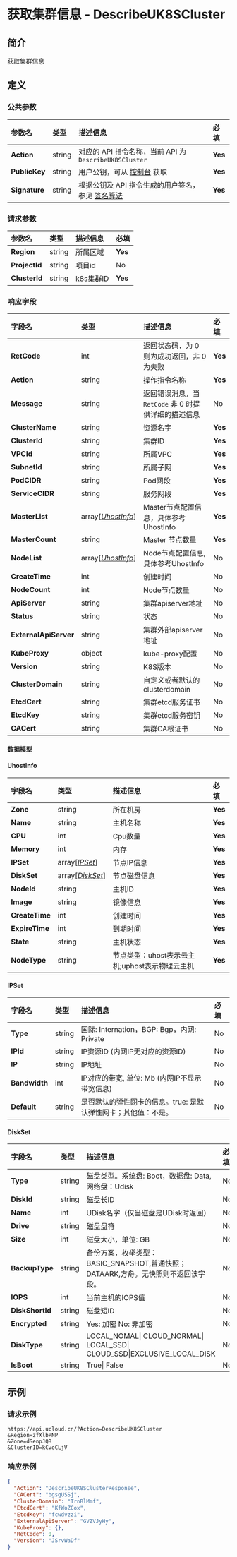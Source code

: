 # 获取集群信息 - DescribeUK8SCluster

## 简介

获取集群信息









## 定义

### 公共参数

| 参数名 | 类型 | 描述信息 | 必填 |
|:---|:---|:---|:---|
| **Action**     | string  | 对应的 API 指令名称，当前 API 为 `DescribeUK8SCluster`                        | **Yes** |
| **PublicKey**  | string  | 用户公钥，可从 [控制台](https://console.ucloud.cn/uapi/apikey) 获取                                             | **Yes** |
| **Signature**  | string  | 根据公钥及 API 指令生成的用户签名，参见 [签名算法](api/summary/signature.md)  | **Yes** |

### 请求参数

| 参数名 | 类型 | 描述信息 | 必填 |
|:---|:---|:---|:---|
| **Region** | string | 所属区域 |**Yes**|
| **ProjectId** | string | 项目id |No|
| **ClusterId** | string | k8s集群ID |**Yes**|

### 响应字段

| 字段名 | 类型 | 描述信息 | 必填 |
|:---|:---|:---|:---|
| **RetCode** | int | 返回状态码，为 0 则为成功返回，非 0 为失败 |**Yes**|
| **Action** | string | 操作指令名称 |**Yes**|
| **Message** | string | 返回错误消息，当 `RetCode` 非 0 时提供详细的描述信息 |No|
| **ClusterName** | string | 资源名字 |**Yes**|
| **ClusterId** | string | 集群ID |**Yes**|
| **VPCId** | string | 所属VPC |**Yes**|
| **SubnetId** | string | 所属子网 |**Yes**|
| **PodCIDR** | string | Pod网段 |**Yes**|
| **ServiceCIDR** | string | 服务网段 |**Yes**|
| **MasterList** | array[[*UhostInfo*](#UhostInfo)] | Master节点配置信息，具体参考UhostInfo |**Yes**|
| **MasterCount** | string | Master 节点数量 |**Yes**|
| **NodeList** | array[[*UhostInfo*](#UhostInfo)] | Node节点配置信息,具体参考UhostInfo |No|
| **CreateTime** | int | 创建时间 |No|
| **NodeCount** | int | Node节点数量 |No|
| **ApiServer** | string | 集群apiserver地址 |No|
| **Status** | string | 状态 |No|
| **ExternalApiServer** | string | 集群外部apiserver地址 |No|
| **KubeProxy** | object | kube-proxy配置 |No|
| **Version** | string | K8S版本 |No|
| **ClusterDomain** | string | 自定义或者默认的clusterdomain |No|
| **EtcdCert** | string | 集群etcd服务证书 |No|
| **EtcdKey** | string | 集群etcd服务密钥 |No|
| **CACert** | string | 集群CA根证书 |No|

#### 数据模型


#### UhostInfo

| 字段名 | 类型 | 描述信息 | 必填 |
|:---|:---|:---|:---|
| **Zone** | string | 所在机房 |**Yes**|
| **Name** | string | 主机名称 |**Yes**|
| **CPU** | int | Cpu数量 |**Yes**|
| **Memory** | int | 内存 |**Yes**|
| **IPSet** | array[[*IPSet*](#IPSet)] | 节点IP信息 |**Yes**|
| **DiskSet** | array[[*DiskSet*](#DiskSet)] | 节点磁盘信息 |**Yes**|
| **NodeId** | string | 主机ID |**Yes**|
| **Image** | string | 镜像信息 |**Yes**|
| **CreateTime** | int | 创建时间 |**Yes**|
| **ExpireTime** | int | 到期时间 |**Yes**|
| **State** | string | 主机状态 |**Yes**|
| **NodeType** | string | 节点类型：uhost表示云主机;uphost表示物理云主机 |**Yes**|

#### IPSet

| 字段名 | 类型 | 描述信息 | 必填 |
|:---|:---|:---|:---|
| **Type** | string | 国际: Internation，BGP: Bgp，内网: Private |No|
| **IPId** | string | IP资源ID (内网IP无对应的资源ID) |No|
| **IP** | string | IP地址 |No|
| **Bandwidth** | int | IP对应的带宽, 单位: Mb (内网IP不显示带宽信息) |No|
| **Default** | string | 是否默认的弹性网卡的信息。true: 是默认弹性网卡；其他值：不是。 |No|

#### DiskSet

| 字段名 | 类型 | 描述信息 | 必填 |
|:---|:---|:---|:---|
| **Type** | string | 磁盘类型。系统盘: Boot，数据盘: Data,网络盘：Udisk |No|
| **DiskId** | string | 磁盘长ID |No|
| **Name** | int | UDisk名字（仅当磁盘是UDisk时返回） |No|
| **Drive** | string | 磁盘盘符 |No|
| **Size** | int | 磁盘大小，单位: GB |No|
| **BackupType** | string | 备份方案，枚举类型：BASIC_SNAPSHOT,普通快照；DATAARK,方舟。无快照则不返回该字段。 |No|
| **IOPS** | int | 当前主机的IOPS值 |No|
| **DiskShortId** | string | 磁盘短ID |No|
| **Encrypted** | string | Yes: 加密 No: 非加密 |No|
| **DiskType** | string | LOCAL_NOMAL\| CLOUD_NORMAL\| LOCAL_SSD\| CLOUD_SSD\|EXCLUSIVE_LOCAL_DISK |No|
| **IsBoot** | string | True\| False |No|

## 示例

### 请求示例
    
```
https://api.ucloud.cn/?Action=DescribeUK8SCluster
&Region=zfXlbPNP
&Zone=dSenpJQB
&ClusterID=kCvoCLjV
```

### 响应示例
    
```json
{
  "Action": "DescribeUK8SClusterResponse",
  "CACert": "bgsgUSSj",
  "ClusterDomain": "TrnBlMmf",
  "EtcdCert": "KfWoZCox",
  "EtcdKey": "fcwdvzzi",
  "ExternalApiServer": "GVZVJyHy",
  "KubeProxy": {},
  "RetCode": 0,
  "Version": "JSrvWaDf"
}
```





